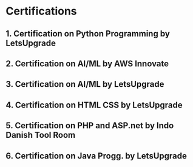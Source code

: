 # Certifications
## 1. Certification on Python Programming by LetsUpgrade
## 2. Certification on AI/ML by AWS Innovate
## 3. Certification on AI/ML by LetsUpgrade
## 4. Certification on HTML CSS by LetsUpgrade
## 5. Certification on PHP and ASP.net by Indo Danish Tool Room
## 6. Certification on Java Progg. by LetsUpgrade
